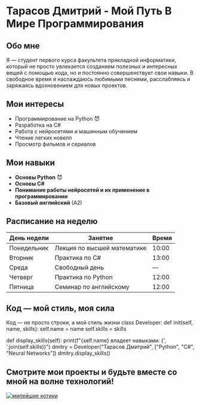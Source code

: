 # Тарасов Дмитрий - Мой Путь В Мире Программирования

## Обо мне
Я — студент первого курса факультета прикладной информатики, который не просто увлекается созданием полезных и интересных вещей с помощью кода, но и постоянно совершенствует свои навыки. В свободное время я наслаждаюсь любимыми песнями, расслабляясь и заряжаясь вдохновением для новых проектов.

## Мои интересы
- Программирование на Python 😈
- Разработка на C#
- Работа с нейросетями и машинным обучением
- Чтение легких новелл
- Просмотр фильмов и сериалов

## Мои навыки
- **Основы Python** 😈
- **Основы C#**
- **Понимание работы нейросетей и их применение в программировании**
- **Базовый английский** (А2)

## Расписание на неделю
| День недели | Занятие | Время |
|---------------|--------------------------|--------|
| Понедельник   | Лекция по высшей математике | 10:00 |
| Вторник       | Практика по C#            | 13:00 |
| Среда         | Свободный день            | —      |
| Четверг       | Практика по Python        | 12:00 |
| Пятница       | Семинар по английскому    | 12:00 |

## Код — мой стиль, моя сила

Код — не просто строки, а мой стиль жизни
class Developer:
def init(self, name, skills):
self.name = name
self.skills = skills

def display_skills(self):
    print(f"{self.name} владеет навыками: {', '.join(self.skills)}")
dmitry = Developer("Тарасов Дмитрий", ["Python", "C#", "Neural Networks"])
dmitry.display_skills()


## Смотрите мои проекты и будьте вместе со мной на волне технологий!
[![милейшие котики](https://fotkiflo.ru/wp-content/uploads/milye-kotiki-v-shapochkakh-5.webp "милейшие котики")](http://fotkiflo.ru/wp-content/uploads/milye-kotiki-v-shapochkakh-5.webp)
